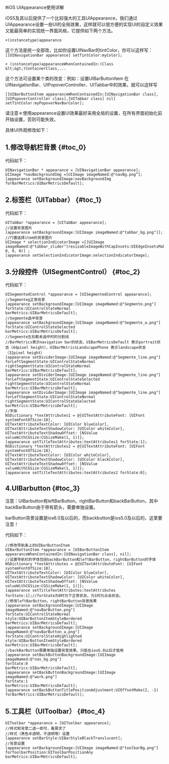 #iOS UIAppearance使用详解

iOS5及其以后提供了一个比较强大的工具UIAppearance，我们通过UIAppearance设置一些UI的全局效果，这样就可以很方便的实现UI的自定义效果又能最简单的实现统一界面风格，它提供如下两个方法。

```
+(instancetype)appearance
```


这个方法是统一全部改，比如你设置UINavBar的tintColor，你可以这样写：`[[UINavigationBar appearance] setTintColor:myColor];`

```
+ (instancetype)appearanceWhenContainedIn:(Class &lt;&gt;)ContainerClass,...
```


这个方法可设置某个类的改变：例如：设置UIBarButtonItem 在UINavigationBar、UIPopoverController、UITabbar中的效果。就可以这样写

```
[[UIBarButtonItem appearanceWhenContainedIn:[UINavigationBar class], [UIPopoverController class],[UITabbar class] nil] setTintColor:myPopoverNavBarColor];
```


请注意＊使用appearance设置UI效果最好采用全局的设置，在所有界面初始化前开始设置，否则可能失效。
  
具体UI外观修改如下：

## 1.修改导航栏背景 {#toc_0}

代码如下：

```
UINavigationBar * appearance = [UINavigationBar appearance];
UIImage *navBackgroundImg =[UIImage imageNamed:@"navBg.png”];
[appearance setBackgroundImage:navBackgroundImg forBarMetrics:UIBarMetricsDefault];
```


## 2.标签栏（UITabbar） {#toc_1}

代码如下：

```
UITabBar *appearance = [UITabBar appearance];
//设置背景图片
[appearance setBackgroundImage:[UIImage imageNamed:@"tabbar_bg.png"]];
//门置选择item的背景图片
UIImage * selectionIndicatorImage =[[UIImage imageNamed:@"tabbar_slider"]resizableImageWithCapInsets:UIEdgeInsetsMake(4, 0, 0, 0)] ;
[appearance setSelectionIndicatorImage:selectionIndicatorImage];
```


## 3.分段控件（UISegmentControl） {#toc_2}

代码如下：

```
UISegmentedControl *appearance = [UISegmentedControl appearance];
//Segmenteg正常背景
[appearance setBackgroundImage:[UIImage imageNamed:@"Segmente.png"]
forState:UIControlStateNormal
barMetrics:UIBarMetricsDefault];
//Segmente选中背景
[appearance setBackgroundImage:[UIImage imageNamed:@"Segmente_a.png"]
forState:UIControlStateSelected
barMetrics:UIBarMetricsDefault];
//Segmente左右都未选中时的分割线
//BarMetrics表示navigation bar的状态，UIBarMetricsDefault 表示portrait状态（44pixel height），UIBarMetricsLandscapePhone 表示landscape状态（32pixel height）
[appearance setDividerImage:[UIImage imageNamed:@"Segmente_line.png"]
forLeftSegmentState:UIControlStateNormal
rightSegmentState:UIControlStateNormal
barMetrics:UIBarMetricsDefault];
[appearance setDividerImage:[UIImage imageNamed:@"Segmente_line.png"]
forLeftSegmentState:UIControlStateSelected
rightSegmentState:UIControlStateNormal
barMetrics:UIBarMetricsDefault];
[appearance setDividerImage:[UIImage imageNamed:@"Segmente_line.png"]
forLeftSegmentState:UIControlStateNormal
rightSegmentState:UIControlStateSelected
barMetrics:UIBarMetricsDefault];
//字体
NSDictionary *textAttributes1 = @{UITextAttributeFont: [UIFont systemFontOfSize:18],
UITextAttributeTextColor: [UIColor blueColor],
UITextAttributeTextShadowColor: [UIColor whiteColor],
UITextAttributeTextShadowOffset: [NSValue valueWithCGSize:CGSizeMake(1, 1)]};
[appearance setTitleTextAttributes:textAttributes1 forState:1];
NSDictionary *textAttributes2 = @{UITextAttributeFont: [UIFont systemFontOfSize:18],
UITextAttributeTextColor: [UIColor whiteColor],
UITextAttributeTextShadowColor: [UIColor blackColor],
UITextAttributeTextShadowOffset: [NSValue valueWithCGSize:CGSizeMake(1, 1)]};
[appearance setTitleTextAttributes:textAttributes2 forState:0];
```


## 4.UIBarbutton {#toc_3}

注意：UIBarbutton有leftBarButton，rightBarButton和backBarButton，其中backBarButton由于带有箭头，需要单独设置。
  
barButton背景设置是ios6.0及以后的，而backbutton是ios5.0及以后的，这里要注意！
  
代码如下：

```
//修改导航条上的UIBarButtonItem
UIBarButtonItem *appearance = [UIBarButtonItem appearanceWhenContainedIn:[UINavigationBar class], nil];
//设置导航栏的字体包括backBarButton和leftBarButton，rightBarButton的字体
NSDictionary *textAttributes = @{UITextAttributeFont: [UIFont systemFontOfSize:18],
UITextAttributeTextColor: [UIColor blueColor],
UITextAttributeTextShadowColor: [UIColor whiteColor],
UITextAttributeTextShadowOffset: [NSValue valueWithCGSize:CGSizeMake(1, 1)]};
[appearance setTitleTextAttributes:textAttributes forState:1];//forState为0时为下正常状态，为1时为点击状态。
//修改leftBarButton，rightBarButton背景效果
[appearance setBackgroundImage:[UIImage imageNamed:@"navBarButton.png"]
forState:UIControlStateNormal
style:UIBarButtonItemStyleBordered
barMetrics:UIBarMetricsDefault];
[appearance setBackgroundImage:[UIImage imageNamed:@"navBarButton_a.png"]
forState:UIControlStateHighlighted
style:UIBarButtonItemStyleBordered
barMetrics:UIBarMetricsDefault];
//backBarButton需要单独设置背景效果。只能在ios6.0以后才能用
[appearance setBackButtonBackgroundImage:[UIImage imageNamed:@"nav_bg.png"]
forState:0
barMetrics:UIBarMetricsDefault];
[appearance setBackButtonBackgroundImage:[UIImage imageNamed:@"work.png"]
forState:1
barMetrics:UIBarMetricsDefault];
[appearance setBackButtonTitlePositionAdjustment:UIOffsetMake(2, -1)
forBarMetrics:UIBarMetricsDefault];
```


## 5.工具栏（UIToolbar） {#toc_4}

```
UIToolbar *appearance = [UIToolbar appearance];
//样式和背景二选一即可，看需求了
//样式（黑色半透明，不透明等）设置
[appearance setBarStyle:UIBarStyleBlackTranslucent];
//背景设置
[appearance setBackgroundImage:[UIImage imageNamed:@"toolbarBg.png"]
forToolbarPosition:UIToolbarPositionAny
barMetrics:UIBarMetricsDefault];
```




